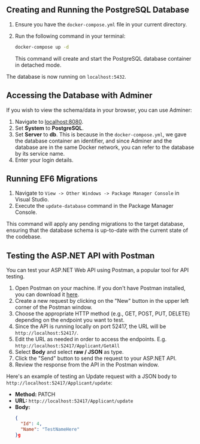 ## Creating and Running the PostgreSQL Database

1. Ensure you have the `docker-compose.yml` file in your current directory.
2. Run the following command in your terminal:

    ```bash
    docker-compose up -d
    ```

   This command will create and start the PostgreSQL database container in detached mode.

The database is now running on `localhost:5432`.

## Accessing the Database with Adminer

If you wish to view the schema/data in your browser, you can use Adminer:

1. Navigate to [localhost:8080](http://localhost:8080).
2. Set **System** to **PostgreSQL**.
3. Set **Server** to **db**. This is because in the `docker-compose.yml`, we gave the database container an identifier, and since Adminer and the database are in the same Docker network, you can refer to the database by its service name.
4. Enter your login details.


## Running EF6 Migrations

1. Navigate to `View -> Other Windows -> Package Manager Console` in Visual Studio.
2. Execute the `update-database` command in the Package Manager Console.

This command will apply any pending migrations to the target database, ensuring that the database schema is up-to-date with the current state of the codebase.


## Testing the ASP.NET API with Postman

You can test your ASP.NET Web API using Postman, a popular tool for API testing.

1. Open Postman on your machine. If you don't have Postman installed, you can download it [here](https://www.postman.com/downloads/).
2. Create a new request by clicking on the "New" button in the upper left corner of the Postman window.
3. Choose the appropriate HTTP method (e.g., GET, POST, PUT, DELETE) depending on the endpoint you want to test.
4. Since the API is running locally on port 52417, the URL will be `http://localhost:52417/`.
5. Edit the URL as needed in order to access the endpoints. E.g. `http://localhost:52417/Applicant/GetAll`
6. Select **Body** and select **raw / JSON** as type.
7. Click the "Send" button to send the request to your ASP.NET API.
8. Review the response from the API in the Postman window.

Here's an example of testing an Update request with a JSON body to `http://localhost:52417/Applicant/update`:

- **Method:** PATCH
- **URL:** `http://localhost:52417/Applicant/update`
- **Body:**
  ```json
  {
    "Id": 4,
    "Name": "TestNameHere"
  }g